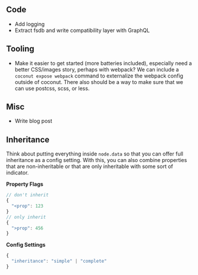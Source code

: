 ## Code

- Add logging
- Extract fsdb and write compatibility layer with GraphQL

## Tooling

- Make it easier to get started (more batteries included), especially need a better CSS/images story, perhaps with webpack? We can include a `coconut expose webpack` command to externalize the webpack config outside of coconut. There also should be a way to make sure that we can use postcss, scss, or less.

## Misc

- Write blog post

## Inheritance

Think about putting everything inside `node.data` so that you can offer full inheritance as a config setting. With this, you can also combine properties that are non-inheritable or that are only inheritable with some sort of indicator.

**Property Flags**

```javascript
// don't inherit
{
  "<prop": 123
}
// only inherit
{
  ">prop": 456
}
```

**Config Settings**

```javascript
{
  "inheritance": "simple" | "complete"
}
```
